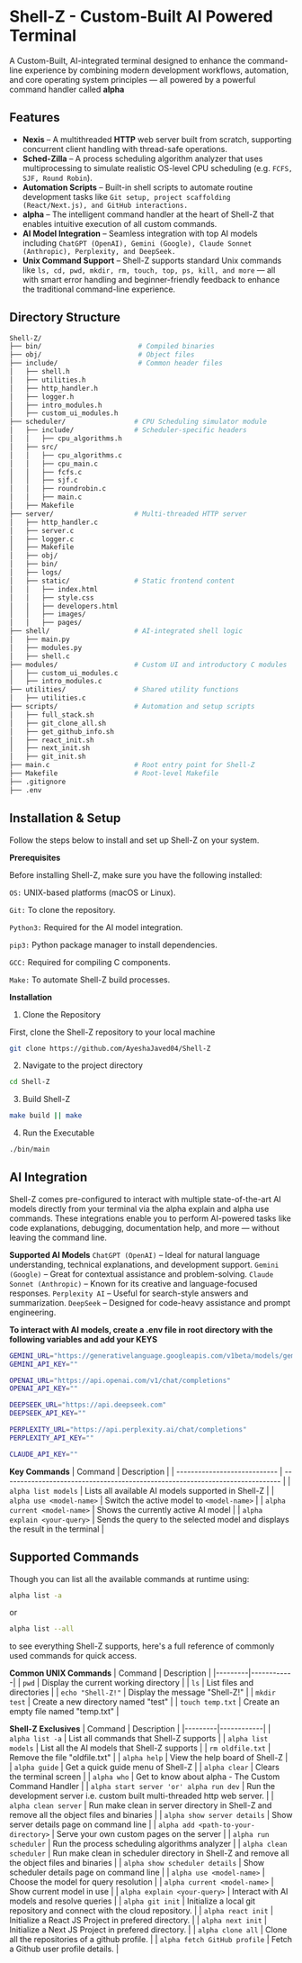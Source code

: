# Shell-Z - Custom-Built AI Powered Terminal

A Custom-Built, AI-integrated terminal designed to enhance the command-line experience by combining modern development workflows, automation, and core operating system principles — all powered by a powerful command handler called __alpha__

## Features

- **Nexis** – A multithreaded __HTTP__ web server built from scratch, supporting concurrent client handling with thread-safe operations.
- **Sched-Zilla** – A process scheduling algorithm analyzer that uses multiprocessing to simulate realistic OS-level CPU scheduling (e.g. `FCFS, SJF, Round Robin`).
- **Automation Scripts** – Built-in shell scripts to automate routine development tasks like `Git setup, project scaffolding (React/Next.js), and GitHub interactions.`
- **alpha** – The intelligent command handler at the heart of Shell-Z that enables intuitive execution of all custom commands.
- **AI Model Integration** – Seamless integration with top AI models including `ChatGPT (OpenAI), Gemini (Google), Claude Sonnet (Anthropic), Perplexity, and DeepSeek.`
- **Unix Command Support** – Shell-Z supports standard Unix commands like `ls, cd, pwd, mkdir, rm, touch, top, ps, kill, and more` — all with smart error handling and beginner-friendly feedback to enhance the traditional command-line experience.

## Directory Structure
```bash
Shell-Z/
├── bin/                        # Compiled binaries
├── obj/                        # Object files
├── include/                    # Common header files
│   ├── shell.h
│   ├── utilities.h
│   ├── http_handler.h
│   ├── logger.h
│   ├── intro_modules.h
│   ├── custom_ui_modules.h
├── scheduler/                 # CPU Scheduling simulator module
│   ├── include/               # Scheduler-specific headers
│   │   ├── cpu_algorithms.h
│   ├── src/
│   │   ├── cpu_algorithms.c
│   │   ├── cpu_main.c
│   │   ├── fcfs.c
│   │   ├── sjf.c
│   │   ├── roundrobin.c
│   │   ├── main.c
│   ├── Makefile
├── server/                    # Multi-threaded HTTP server
│   ├── http_handler.c
│   ├── server.c
│   ├── logger.c
│   ├── Makefile
│   ├── obj/
│   ├── bin/
│   ├── logs/
│   ├── static/                # Static frontend content
│   │   ├── index.html
│   │   ├── style.css
│   │   ├── developers.html
│   │   ├── images/
│   │   ├── pages/
├── shell/                     # AI-integrated shell logic
│   ├── main.py
│   ├── modules.py
│   ├── shell.c
├── modules/                   # Custom UI and introductory C modules
│   ├── custom_ui_modules.c
│   ├── intro_modules.c
├── utilities/                 # Shared utility functions
│   ├── utilities.c
├── scripts/                   # Automation and setup scripts
│   ├── full_stack.sh
│   ├── git_clone_all.sh
│   ├── get_github_info.sh
│   ├── react_init.sh
│   ├── next_init.sh
│   ├── git_init.sh
├── main.c                     # Root entry point for Shell-Z
├── Makefile                   # Root-level Makefile
├── .gitignore
├── .env
```

## Installation & Setup

Follow the steps below to install and set up Shell-Z on your system.

__Prerequisites__

Before installing Shell-Z, make sure you have the following installed:

`OS:` UNIX-based platforms (macOS or Linux).

`Git:` To clone the repository.

`Python3:` Required for the AI model integration.

`pip3:` Python package manager to install dependencies.

`GCC:` Required for compiling C components.

`Make:` To automate Shell-Z build processes.

__Installation__
1. Clone the Repository

First, clone the Shell-Z repository to your local machine
```bash
git clone https://github.com/AyeshaJaved04/Shell-Z
```

2. Navigate to the project directory
```bash
cd Shell-Z
```

3. Build Shell-Z
```bash
make build || make
```

4. Run the Executable
```bash
./bin/main
```

## AI Integration
Shell-Z comes pre-configured to interact with multiple state-of-the-art AI models directly from your terminal via the alpha explain and alpha use commands. These integrations enable you to perform AI-powered tasks like code explanations, debugging, documentation help, and more — without leaving the command line.

__Supported AI Models__
`ChatGPT (OpenAI)` – Ideal for natural language understanding, technical explanations, and development support.
`Gemini (Google)` – Great for contextual assistance and problem-solving.
`Claude Sonnet (Anthropic)` – Known for its creative and language-focused responses.
`Perplexity AI` – Useful for search-style answers and summarization.
`DeepSeek` – Designed for code-heavy assistance and prompt engineering.

__To interact with AI models, create a .env file in root directory with the following variables and add your KEYS__
```bash
GEMINI_URL="https://generativelanguage.googleapis.com/v1beta/models/gemini-2.0-flash:generateContent?key="
GEMINI_API_KEY=""

OPENAI_URL="https://api.openai.com/v1/chat/completions"
OPENAI_API_KEY=""

DEEPSEEK_URL="https://api.deepseek.com"
DEEPSEEK_API_KEY=""

PERPLEXITY_URL="https://api.perplexity.ai/chat/completions"
PERPLEXITY_API_KEY=""

CLAUDE_API_KEY=""
```

__Key Commands__
| Command                      | Description                                                                   |
| ---------------------------- | ----------------------------------------------------------------------------- |
| `alpha list models`          | Lists all available AI models supported in Shell-Z                            |
| `alpha use <model-name>`     | Switch the active model to `<model-name>`                                     |
| `alpha current <model-name>` | Shows the currently active AI model                                           |
| `alpha explain <your-query>` | Sends the query to the selected model and displays the result in the terminal |

## Supported Commands

Though you can list all the available commands at runtime using:
```bash
alpha list -a
```
or
```bash
alpha list --all
```
to see everything Shell-Z supports, here's a full reference of commonly used commands for quick access.

__Common UNIX Commands__
| Command | Description |
|---------|------------|
| `pwd` | Display the current working directory |
| `ls` | List files and directories |
| `echo "Shell-Z!"` | Display the message "Shell-Z!" |
| `mkdir test` | Create a new directory named "test" |
| `touch temp.txt` | Create an empty file named "temp.txt" |

__Shell-Z Exclusives__
| Command | Description |
|---------|------------|
| `alpha list -a` | List all commands that Shell-Z supports |
| `alpha list models` | List all the AI models that Shell-Z supports |
| `rm oldfile.txt` | Remove the file "oldfile.txt" |
| `alpha help` | View the help board of Shell-Z |
| `alpha guide` | Get a quick guide menu of Shell-Z |
| `alpha clear` | Clears the terminal screen |
| `alpha who` | Get to know about alpha - The Custom Command Handler |
| `alpha start server 'or' alpha run dev` | Run the development server i.e. custom built multi-threaded http web server. |
| `alpha clean server` | Run make clean in server directory in Shell-Z and remove all the object files and binaries |
| `alpha show server details` | Show server details page on command line |
| `alpha add <path-to-your-directory>` | Serve your own custom pages on the server |
| `alpha run scheduler` | Run the process scheduling algorithms analyzer |
| `alpha clean scheduler` | Run make clean in scheduler directory in Shell-Z and remove all the object files and binaries |
| `alpha show scheduler details` | Show scheduler details page on command line |
| `alpha use <model-name>` | Choose the model for query resolution |
| `alpha current <model-name>` | Show current model in use |
| `alpha explain <your-query>` | Interact with AI models and resolve queries |
| `alpha git init` | Initialize a local git repository and connect with the cloud repository. |
| `alpha react init` | Initialize a React JS Project in prefered directory. |
| `alpha next init` | Initialize a Next JS Project in prefered directory. |
| `alpha clone all` | Clone all the repositories of a github profile. |
| `alpha fetch GitHub profile` | Fetch a Github user profile details. |